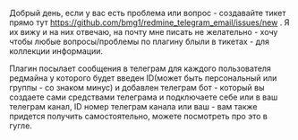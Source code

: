 Добрый день, если у вас есть проблема или вопрос - создавайте тикет прямо тут https://github.com/bmg1/redmine_telegram_email/issues/new .
Я их вижу и на них отвечаю, на почту мне писать не желательно - хочу чтобы любые вопросы/проблемы по плагину блыли в тикетах - для коллекции информации.

Плагин посылает сообщения в телеграм для каждого пользователя редмайна у которого будет введен ID(может быть персональный или группы - со знаком минус) и добавлен телеграм бот - который вы создаете сами средствами телеграма и подключаете себе или в ваш телеграм канал, ID номер телеграм канала или ваш - вам также придется получить самостоятельно, можете посмотреть про это в гугле. 



